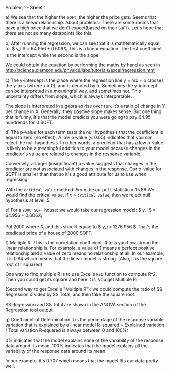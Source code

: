 Problem 1 - Sheet 1

a) We see that the higher the `SQFT`, the higher the price gets. 
Seems that there is a linear relationship.
About problems: There are some rooms that have a high price that we don't expect(based on their `SQFT`).
Let's hope that there are not so many datapoints like this.

b) After running the regression, we can see that it is mathematically equal to:
$ y_i $ = 64.956 + 0.606$X_i$
This is a linear equation.
The first coefficient is the intercept while the second is the slope.

We could obtain the equation by performing the maths by hand as seen in http://science.clemson.edu/physics/labs/tutorials/excel/regression.html

c) The y-intercept is the place where the regression line y = mx + b crosses the y-axis (where x = 0), and is denoted by b. 
Sometimes the y-intercept can be interpreted in a meaningful way, and sometimes not.
 This uncertainty differs from slope, which is always interpretable. 
 
 The slope is interpreted in algebra as rise over run.
 It’s a ratio of change in Y per change in X. 
 Generally, they positive slope makes sense.
 But one thing that is funny, it's that the model predicts you were going to pay 64.95 hundrends for 0 SQFT.
 
 
 d) The p-value for each term tests the null hypothesis that the coefficient is equal to zero (no effect). A low p-value (< 0.05) indicates that you can reject the null hypothesis. In other words, a predictor that has a low p-value is likely to be a meaningful addition to your model because changes in the predictor's value are related to changes in the response variable.

Conversely, a larger (insignificant) p-value suggests that changes in the predictor are not associated with changes in the response.
Our p-value for SQFT is smaller than that so it's a good attribute for us to use when regressing.

With the `critical value` method:
From the output t-statistic = 15.86
We would find the critical value.
If `t` > `critical value`, then we reject null hypothesis at level .5.

e) For a `2000 SQFT` house:
we would take our regression model:
$ y_i $ = 64.956 + 0.606$X_i$

Put 2000 where $X_i$ and this should equao to $ y_i = 1276.956 $
That's the predicted price of a house of 2000 SQFT.

f) Multiple R. 
This is the correlation coefficient. 
It tells you how strong the linear relationship is. 
For example, a value of 1 means a perfect positive relationship 
and a value of zero means no relationship at all. 
In our example, it is 0.84 which means that the linear model is strong.
(Also, it is the square root of r squared)

One way to find multiple R is to use Excel's `RSQ` function to compute R^2.
Then you could get its square and here it is, you get Multiple R!

(Second way to get Excel's "Multiple R"):
we could compute the ratio of SS Regression divided by SS Total, and then take the
square root.

SS Regression and SS Total are shown in the ANOVA section of the Regression
tool output.

g) Coefficient of Determination
it is the percentage of the response variable variation that is explained by a linear model
R-squared = Explained variation / Total variation
R-squared is always between 0 and 100%:

0% indicates that the model explains none of the variability of the response data around its mean.
100% indicates that the model explains all the variability of the response data around its mean.

In our example, it's 0.707 which means that the model fits our data pretty well.

